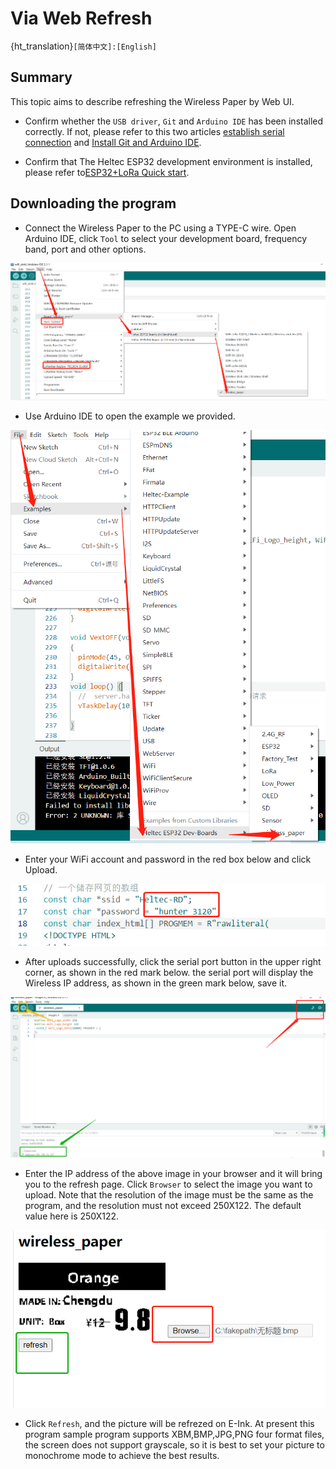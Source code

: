 # Via Web Refresh

{ht_translation}`[简体中文]:[English]`

## Summary

This topic aims to describe refreshing the Wireless Paper by Web UI.

+ Confirm whether the `USB driver`, `Git` and `Arduino IDE` has been installed correctly. If not, please refer to this two articles [establish serial connection](https://docs.heltec.org/general/establish_serial_connection.html) and [Install Git and Arduino IDE](https://docs.heltec.org/general/how_to_install_git_and_arduino.html).

+ Confirm that The Heltec ESP32 development environment is installed, please refer to[ESP32+LoRa Quick start](https://docs.heltec.org/en/node/esp32/quick_start.html).


## Downloading the program

+ Connect the Wireless Paper to the PC using a TYPE-C wire. Open Arduino IDE, click `Tool` to select your development board, frequency band, port and other options.

![](img/web/01.png)

+ Use Arduino IDE to open the example we provided.

![](img/web/02.jpg)

+ Enter your WiFi account and password in the red box below and click Upload.

![](img/web/03.png)

+ After uploads successfully, click the serial port button in the upper right corner, as shown in the red mark below. the serial port will display the Wireless IP address, as shown in the green mark below, save it.

![](img/web/04.png)

+ Enter the IP address of the above image in your browser and it will bring you to the refresh page.
Click `Browser` to select the image you want to upload. Note that the resolution of the image must be the same as the program, and the resolution must not exceed 250X122. The default value here is 250X122. 

![](img/web/05.jpg)

+ Click `Refresh`, and the picture will be refrezed on E-Ink.
At present this program sample program supports XBM,BMP,JPG,PNG four format files, the screen does not support grayscale, so it is best to set your picture to monochrome mode to achieve the best results.
